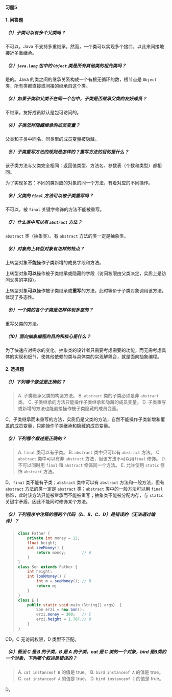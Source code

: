 #### 习题5

#### 1. 问答题

##### （1）子类可以有多个父类吗？

不可以。Java 不支持多重继承。然而，一个类可以实现多个接口，以此来间接地接近多重继承。

##### （2）`java.lang` 包中的 `Object` 类是所有其他类的祖先类吗？

是的。Java 的类之间的继承关系构成一个有根无循环的数，根节点是 `Object` 类，所有类都直接或间接的继承自这个类。

##### （3）如果子类和父类不在同一个包中，子类是否继承父类的友好成员？

不继承。友好成员默认是包可访问的。

##### （4）子类怎样隐藏继承的成员变量？

父类和子类中同名、同类型的成员变量被隐藏。

##### （5）子类重写方法的规则是怎样的？重写方法的目的是什么？

该子类方法与父类完全相同：返回值类型、方法名、参数表（个数和类型）都相同。

为了实现多态：不同的类对应的对象的同一个方法，有着对应的不同操作。

##### （6）父类的 `final` 方法可以被子类重写吗？

不可以。被 `final` 关键字修饰的方法不能被重写。

##### （7）什么类中可以有 `abstract` 方法？

`abstract` 类（抽象类）。有 `abstract` 方法的类一定是抽象类。

##### （8）对象的上转型对象有怎样的特点？

上转型对象**不能**操作子类新增的成员字段和方法。

上转型对象**可以**操作被子类继承或隐藏的字段（访问权限由父类决定，实质上是访问父类的字段）。

上转型对象**可以**操作被子类继承或**重写**的方法，此时等价于子类对象调用该方法，体现了多态性。

##### （9）一个类的各个子类是怎样体现多态的？

重写父类的方法。

##### （10）面向抽象编程的目的和核心是什么？

为了快速应对需求的变化。抽象类的设计者只需要考虑需要的功能，而无需考虑具体的实现和细节，使其他依赖的类与具体类的实现解耦合，就是面向抽象编程。

#### 2. 选择题

##### （1）下列哪个叙述是正确的？

> A. 子类继承父类的构造方法。
> B. `abstract` 类的子类必须是非 `abstract` 类。
> C. 子类继承的方法只能操作子类继承和隐藏的成员变量。
> D. 子类重写或新增的方法也能直接操作被子类隐藏的成员变量。

C。子类继承而未重写的方法，实质仍是父类的方法，自然不能操作子类新增和覆盖的成员变量，只能操作子类继承和隐藏的成员变量。

##### （2）下列哪个叙述是正确的？

> A. `final` 类可以有子类。
> B. `abstract` 类中只可以有 `abstract` 方法。
> C. `abstract` 类中可以有非 `abstract` 方法，但该方法不可以用`final` 修饰。
> D. 不可以同时用 `final` 和 `abstract` 修饰同一个方法。
> E. 允许使用 `static` 修饰 `abstract` 方法。

D。`final` 类不能有子类；`abstract` 类中可以有 `abstract` 方法和一般方法，但有 `abstract` 方法的类一定是 `abstract` 类；`abstract` 类中的一般方法可以用 `final` 修饰，此时该方法只能被继承而不能被重写；抽象类不能被分配内存，与 `static` 关键字矛盾，因此不能同时修饰某个方法。

##### （3）下列程序中注释的哪两个代码（A、B、C、D）是错误的（无法通过编译）？

> ```java
> class Father {
>     private int money = 12;
>     float height;
>     int seeMoney() {
>         return money;       // A
>     }
> }
> class Son extends Father {
>     int height;
>     int lookMoney() {
>         int m = seeMoney(); // B
>         return m;
>     }
> }
> class E {
>     public static void main（String[] args） {
>         Son erzi = new Son();
>         erzi.money = 300;   // C
>         erzi.height = 1.78F;// D
>     }
> }
> ```
>

CD。C 无访问权限，D 类型不匹配。

##### （4）假设 C 是 B 的子类，B 是 A 的子类，cat 是 C 类的一个对象，bird 是B类的一个对象，下列哪个叙述是错误的？

> A. `cat instanceof B` 的值是 true。
> B. `bird instanceof A` 的值是 true。
> C. `cat instanceof A` 的值是 true。
> D. `bird instanceof C` 的值是 true。

D。


